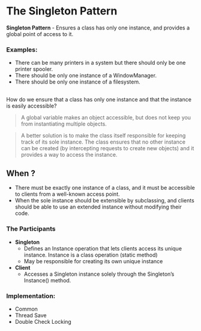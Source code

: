 # The Singleton Pattern
**Singleton Pattern** - Ensures a class has only one instance, and provides a global point of access to it.
### Examples:
- There  can be many printers in a system but  there  should  only be one printer spooler.
- There  should be only  one  instance  of a WindowManager.
- There  should be only  one  instance  of a filesystem.
##
How do we  ensure  that a class has only  one  instance and that the instance is easily  accessible?
> A global variable makes an object  accessible, but  does not keep  you from instantiating  multiple  objects.

> A better solution is to make the class  itself  responsible for keeping  track  of  its  sole  instance. The class  ensures  that no other  instance  can be created (by intercepting  requests to create new objects) and it provides a way to access the instance.

## **When ?**
* There must be exactly  one  instance  of a class, and it must be accessible to clients from a well-known access point.
* When the sole  instance  should be extensible by subclassing, and clients  should be able to use an extended  instance  without  modifying  their  code.

### The Participants
* **Singleton**
	* Defines an Instance operation that  lets  clients access its  unique  instance. Instance is a class operation (static  method)
	* May be responsible for creating  its  own  unique  instance
* **Client**
	* Accesses a Singleton instance  solely  through the Singleton’s  Instance() method.

###  Implementation:
* Common
* Thread Save
* Double Check Locking
